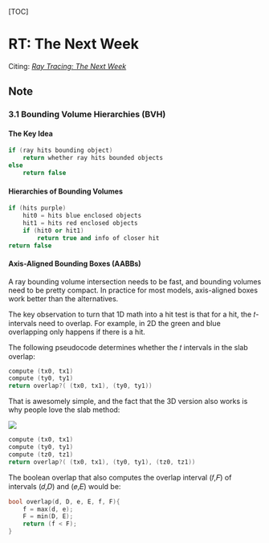 [TOC]

# RT: The Next Week
Citing: 
[_Ray Tracing: The Next Week_](https://raytracing.github.io/books/RayTracingTheNextWeek.html)

## Note

### 3.1 Bounding Volume Hierarchies (BVH)

#### The Key Idea

```c++
if (ray hits bounding object)
    return whether ray hits bounded objects
else
    return false
```

#### Hierarchies of Bounding Volumes

```c++
if (hits purple)
    hit0 = hits blue enclosed objects
    hit1 = hits red enclosed objects
    if (hit0 or hit1)
        return true and info of closer hit
return false
```

#### Axis-Aligned Bounding Boxes (AABBs)

A ray bounding volume intersection needs to be fast, and bounding volumes need to be pretty compact. In practice for most models, axis-aligned boxes work better than the alternatives.

The key observation to turn that 1D math into a hit test is that for a hit, the 𝑡-intervals need to overlap. For example, in 2D the green and blue overlapping only happens if there is a hit.

The following pseudocode determines whether the 𝑡 intervals in the slab overlap:
```c++
compute (tx0, tx1)
compute (ty0, ty1)
return overlap?( (tx0, tx1), (ty0, ty1))
```

That is awesomely simple, and the fact that the 3D version also works is why people love the slab method:

![](https://raytracing.github.io/images/fig-2.04-ray-slab-interval.jpg)

```c++
compute (tx0, tx1)
compute (ty0, ty1)
compute (tz0, tz1)
return overlap?( (tx0, tx1), (ty0, ty1), (tz0, tz1))
```

The boolean overlap that also computes the overlap interval (𝑓,𝐹) of intervals (𝑑,𝐷) and (𝑒,𝐸) would be:
```c++
bool overlap(d, D, e, E, f, F){
    f = max(d, e);
    F = min(D, E);
    return (f < F);
}
```

